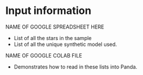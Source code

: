 # Input information

NAME OF GOOGLE SPREADSHEET HERE

* List of all the stars in the sample
* List of all the unique synthetic model used. 

NAME OF GOOGLE COLAB FILE

* Demonstrates how to read in these lists into Panda. 

